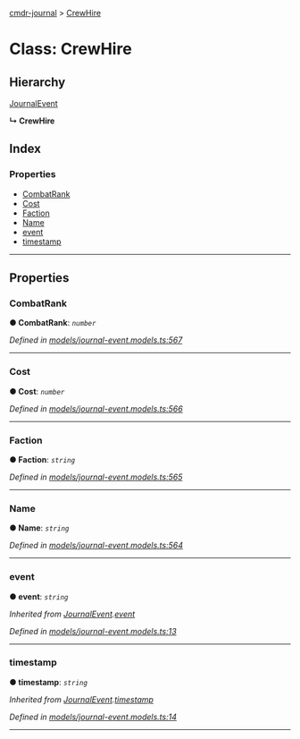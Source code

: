 [cmdr-journal](../README.md) > [CrewHire](../classes/crewhire.md)



# Class: CrewHire

## Hierarchy


 [JournalEvent](journalevent.md)

**↳ CrewHire**







## Index

### Properties

* [CombatRank](crewhire.md#combatrank)
* [Cost](crewhire.md#cost)
* [Faction](crewhire.md#faction)
* [Name](crewhire.md#name)
* [event](crewhire.md#event)
* [timestamp](crewhire.md#timestamp)



---
## Properties
<a id="combatrank"></a>

###  CombatRank

**●  CombatRank**:  *`number`* 

*Defined in [models/journal-event.models.ts:567](https://github.com/chrisbruford/cmdr-journal/blob/1e4d048/src/models/journal-event.models.ts#L567)*





___

<a id="cost"></a>

###  Cost

**●  Cost**:  *`number`* 

*Defined in [models/journal-event.models.ts:566](https://github.com/chrisbruford/cmdr-journal/blob/1e4d048/src/models/journal-event.models.ts#L566)*





___

<a id="faction"></a>

###  Faction

**●  Faction**:  *`string`* 

*Defined in [models/journal-event.models.ts:565](https://github.com/chrisbruford/cmdr-journal/blob/1e4d048/src/models/journal-event.models.ts#L565)*





___

<a id="name"></a>

###  Name

**●  Name**:  *`string`* 

*Defined in [models/journal-event.models.ts:564](https://github.com/chrisbruford/cmdr-journal/blob/1e4d048/src/models/journal-event.models.ts#L564)*





___

<a id="event"></a>

###  event

**●  event**:  *`string`* 

*Inherited from [JournalEvent](journalevent.md).[event](journalevent.md#event)*

*Defined in [models/journal-event.models.ts:13](https://github.com/chrisbruford/cmdr-journal/blob/1e4d048/src/models/journal-event.models.ts#L13)*





___

<a id="timestamp"></a>

###  timestamp

**●  timestamp**:  *`string`* 

*Inherited from [JournalEvent](journalevent.md).[timestamp](journalevent.md#timestamp)*

*Defined in [models/journal-event.models.ts:14](https://github.com/chrisbruford/cmdr-journal/blob/1e4d048/src/models/journal-event.models.ts#L14)*





___


